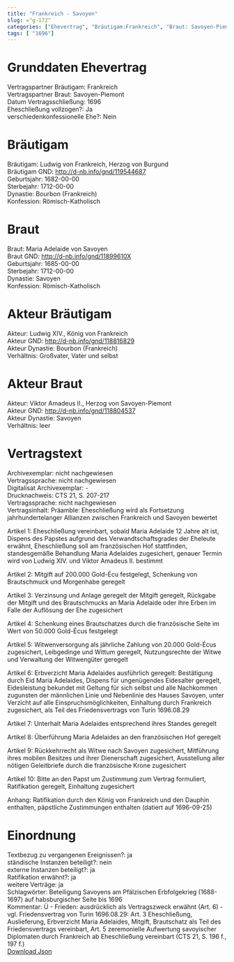 ```yaml
---
title: "Frankreich - Savoyen"
slug: ="g-172"
categories: ["Ehevertrag", "Bräutigam:Frankreich", "Braut: Savoyen-Piemont", "Eheschließung vollzogen?:Ja", "verschiedenkonfessionelle Ehe?:Nein", "Dynastie Bräutigam:Bourbon (Frankreich)", "Akteur Bräutigam:Ludwig XIV., König von Frankreich", "Akteur Braut:Viktor Amadeus II., Herzog von Savoyen-Piemont", "Textbezug?:ja", "Ständisch?:nein", "Ratifikation?:ja", "Sonstiges?:ja", "Bräutigam:Frankreich", "Braut: Savoyen-Piemont"]
tags: [ "1696"]
---
```

<!--more-->

# Grunddaten Ehevertrag

Vertragspartner Bräutigam: Frankreich<br>
Vertragspartner Braut: Savoyen-Piemont<br>
Datum Vertragsschließung: 1696<br>
Eheschließung vollzogen?: Ja<br>
verschiedenkonfessionelle Ehe?: Nein<br>
# Bräutigam

Bräutigam: Ludwig von Frankreich, Herzog von Burgund<br>
Bräutigam GND: http://d-nb.info/gnd/119544687<br>
Geburtsjahr: 1682-00-00<br>
Sterbejahr: 1712-00-00<br>
Dynastie: Bourbon (Frankreich)<br>
Konfession: Römisch-Katholisch<br>
# Braut

Braut: Maria Adelaide von Savoyen<br>
Braut GND: http://d-nb.info/gnd/11899610X<br>
Geburtsjahr: 1685-00-00<br>
Sterbejahr: 1712-00-00<br>
Dynastie: Savoyen<br>
Konfession: Römisch-Katholisch<br>
# Akteur Bräutigam

Akteur: Ludwig XIV., König von Frankreich<br>
Akteur GND: http://d-nb.info/gnd/118816829<br>
Akteur Dynastie: Bourbon (Frankreich)<br>
Verhältnis: Großvater, Vater und selbst<br>
# Akteur Braut

Akteur: Viktor Amadeus II., Herzog von Savoyen-Piemont<br>
Akteur GND: http://d-nb.info/gnd/118804537<br>
Akteur Dynastie: Savoyen<br>
Verhältnis: leer<br>
# Vertragstext

Archivexemplar: nicht nachgewiesen<br>
Vertragssprache: nicht nachgewiesen<br>
Digitalisat Archivexemplar: -<br>
Drucknachweis: CTS 21, S. 207-217<br>
Vertragssprache: nicht nachgewiesen<br>
Vertragsinhalt: Präamble:  Eheschließung wird als Fortsetzung jahrhundertelanger Allianzen zwischen Frankreich und Savoyen bewertet

Artikel 1: Eheschließung vereinbart, sobald Maria Adelaide 12 Jahre alt ist, Dispens des Papstes aufgrund des Verwandtschaftsgrades der Eheleute erwähnt, Eheschließung soll am französischen Hof stattfinden, standesgemäße Behandlung Maria Adelaides zugesichert, genauer Termin wird von Ludwig XIV. und Viktor Amadeus II. bestimmt

Artikel 2: Mitgift auf 200.000 Gold-Écu festgelegt, Schenkung von Brautschmuck und Morgenhabe geregelt

Artikel 3: Verzinsung und Anlage geregelt der Mitgift geregelt, Rückgabe der Mitgift und des Brautschmucks an Maria Adelaide oder ihre Erben im Falle der Auflösung der Ehe zugesichert 

Artikel 4: Schenkung eines Brautschatzes durch die französische Seite im Wert von 50.000 Gold-Écus festgelegt

Artikel 5: Witwenversorgung als jährliche Zahlung von 20.000 Gold-Écus zugesichert, Leibgedinge und Wittum geregelt, Nutzungsrechte der Witwe und Verwaltung der Witwengüter geregelt

Artikel 6: Erbverzicht Maria Adelaides ausführlich geregelt: Bestätigung durch Eid Maria Adelaides, Dispens für ungenügendes Eidesalter geregelt, Eidesleistung bekundet mit Geltung für sich selbst und alle Nachkommen zugunsten der männlichen Linie und Nebenlinie des Hauses Savoyen, unter Verzicht auf alle Einspruchsmöglichkeiten, Einhaltung durch Frankreich zugesichert, als Teil des Friedensvertrags von Turin 1696.08.29

Artikel 7: Unterhalt Maria Adelaides entsprechend ihres Standes geregelt

Artikel 8: Überführung Maria Adelaides an den französischen Hof geregelt

Artikel 9: Rückkehrrecht als Witwe nach Savoyen zugesichert, Mitführung ihres mobilen Besitzes und ihrer Dienerschaft zugesichert, Ausstellung aller nötigen Geleitbriefe durch die französische Krone zugesichert

Artikel 10: Bitte an den Papst um Zustimmung zum Vertrag formuliert, Ratifikation geregelt, Einhaltung zugesichert

Anhang: Ratifikation durch den König von Frankreich und den Dauphin enthalten, päpstliche Zustimmungen enthalten (datiert auf 1696-09-25)<br>
# Einordnung

Textbezug zu vergangenen Ereignissen?: ja<br>
ständische Instanzen beteiligt?: nein<br>
externe Instanzen beteiligt?: ja<br>
Ratifikation erwähnt?: ja<br>
weitere Verträge: ja<br>
Schlagwörter: Beteiligung Savoyens am Pfälzischen Erbfolgekrieg (1688-1697) auf habsburgischer Seite bis 1696<br>
Kommentar: Ü - Frieden: ausdrücklich als Vertragszweck erwähnt (Art. 6) - vgl. Friedensvertrag von Turin 1696.08.29: Art. 3 Eheschließung, Auslieferung, Erbverzicht Maria Adelaides, Mitgift, Brautschatz als Teil des Friedensvertrags vereinbart, Art. 5 zeremonielle Aufwertung savoyischer Diplomaten durch Frankreich ab Eheschließung vereinbart (CTS 21, S. 196 f., 197 f.)<br>
[Download Json](/vertraege/vertrag-172.json)